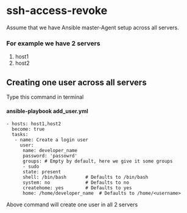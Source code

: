 # ssh-access-revoke
Assume that we have Ansible master-Agent setup across all servers. 

### For example we have 2 servers 
1. host1
2. host2

##  Creating one user across all servers

Type this command in terminal
#### ansible-playbook add_user.yml
``` ---
- hosts: host1,host2
  become: true
  tasks:
   - name: Create a login user
     user:
      name: developer_name
      password: 'passowrd'
      groups: # Empty by default, here we give it some groups
      - sudo
      state: present
      shell: /bin/bash       # Defaults to /bin/bash
      system: no             # Defaults to no
      createhome: yes        # Defaults to yes
      home: /home/developer_name  # Defaults to /home/<username>
```  
Above command will create one user in all 2 servers
